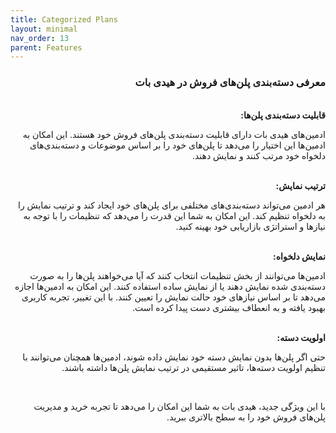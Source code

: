 ```yaml
---
title: Categorized Plans
layout: minimal
nav_order: 13
parent: Features
---
```


<head>
    <meta charset="utf-8">
    <link rel="stylesheet" href="https://b3h1z.github.io/HidyBot-Docs/assets/css/style.css">
    <link rel="icon" href="https://b3h1z.github.io/HidyBot-Docs/favicon.ico" type="image/x-icon">
</head>
<div dir="rtl">
<h3>معرفی دسته‌بندی پلن‌های فروش در هیدی بات</h3>
<br>
<b>قابلیت دسته‌بندی پلن‌ها:</b>
<p>ادمین‌های هیدی بات دارای قابلیت دسته‌بندی پلن‌های فروش خود هستند. این امکان به ادمین‌ها این اختیار را می‌دهد تا پلن‌های خود را بر اساس موضوعات و دسته‌بندی‌های دلخواه خود مرتب کنند و نمایش دهند.</p>

<br>
<b>ترتیب نمایش:</b>
<p>هر ادمین می‌تواند دسته‌بندی‌های مختلفی برای پلن‌های خود ایجاد کند و ترتیب نمایش را به دلخواه تنظیم کند. این امکان به شما این قدرت را می‌دهد که تنظیمات را با توجه به نیازها و استراتژی بازاریابی خود بهینه کنید.</p>

<br>
<b>نمایش دلخواه:</b>
<p>ادمین‌ها می‌توانند از بخش تنظیمات انتخاب کنند که آیا می‌خواهند پلن‌ها را به صورت دسته‌بندی شده نمایش دهند یا از نمایش ساده استفاده کنند. این امکان به ادمین‌ها اجازه می‌دهد تا بر اساس نیازهای خود حالت نمایش را تعیین کنند. با این تغییر، تجربه کاربری بهبود یافته و به انعطاف بیشتری دست پیدا کرده است.</p>

<br>
<b>اولویت دسته:</b>
<p>حتی اگر پلن‌ها بدون نمایش دسته خود نمایش داده شوند، ادمین‌ها همچنان می‌توانند با تنظیم اولویت دسته‌ها، تاثیر مستقیمی در ترتیب نمایش پلن‌ها داشته باشند.</p>

<br>
<p>با این ویژگی جدید، هیدی بات به شما این امکان را می‌دهد تا تجربه خرید و مدیریت پلن‌های فروش خود را به سطح بالاتری ببرید.</p>

</div>
